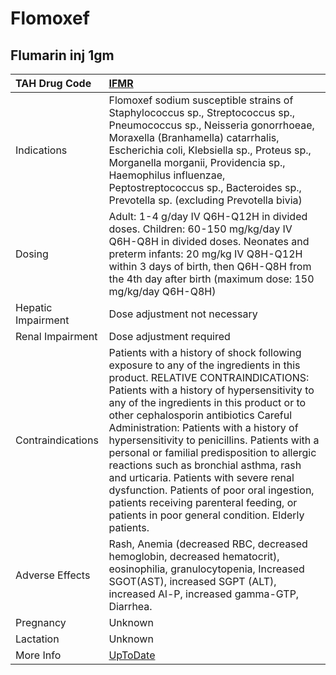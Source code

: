 # Flomoxef

## Flumarin inj 1gm

| TAH Drug Code      | [IFMR](https://www.tahsda.org.tw/drugs/hissearch.php?drug_code=IFMR)                                                                                                                                                                                                                                                                                                                                                                                                                                                                                                                                                                        |
|:-------------------|:--------------------------------------------------------------------------------------------------------------------------------------------------------------------------------------------------------------------------------------------------------------------------------------------------------------------------------------------------------------------------------------------------------------------------------------------------------------------------------------------------------------------------------------------------------------------------------------------------------------------------------------------|
| Indications        | Flomoxef sodium susceptible strains of Staphylococcus sp., Streptococcus sp., Pneumococcus sp., Neisseria gonorrhoeae, Moraxella (Branhamella) catarrhalis, Escherichia coli, Klebsiella sp., Proteus sp., Morganella morganii, Providencia sp., Haemophilus influenzae, Peptostreptococcus sp., Bacteroides sp., Prevotella sp. (excluding Prevotella bivia)                                                                                                                                                                                                                                                                               |
| Dosing             | Adult: 1-4 g/day IV Q6H-Q12H in divided doses. Children: 60-150 mg/kg/day IV Q6H-Q8H in divided doses. Neonates and preterm infants: 20 mg/kg IV Q8H-Q12H within 3 days of birth, then Q6H-Q8H from the 4th day after birth (maximum dose: 150 mg/kg/day Q6H-Q8H)                                                                                                                                                                                                                                                                                                                                                                           |
| Hepatic Impairment | Dose adjustment not necessary                                                                                                                                                                                                                                                                                                                                                                                                                                                                                                                                                                                                               |
| Renal Impairment   | Dose adjustment required                                                                                                                                                                                                                                                                                                                                                                                                                                                                                                                                                                                                                    |
| Contraindications  | Patients with a history of shock following exposure to any of the ingredients in this product. RELATIVE CONTRAINDICATIONS: Patients with a history of hypersensitivity to any of the ingredients in this product or to other cephalosporin antibiotics Careful Administration: Patients with a history of hypersensitivity to penicillins. Patients with a personal or familial predisposition to allergic reactions such as bronchial asthma, rash and urticaria. Patients with severe renal dysfunction. Patients of poor oral ingestion, patients receiving parenteral feeding, or patients in poor general condition. Elderly patients. |
| Adverse Effects    | Rash, Anemia (decreased RBC, decreased hemoglobin, decreased hematocrit), eosinophilia, granulocytopenia, Increased SGOT(AST), increased SGPT (ALT), increased Al-P, increased gamma-GTP, Diarrhea.                                                                                                                                                                                                                                                                                                                                                                                                                                         |
| Pregnancy          | Unknown                                                                                                                                                                                                                                                                                                                                                                                                                                                                                                                                                                                                                                     |
| Lactation          | Unknown                                                                                                                                                                                                                                                                                                                                                                                                                                                                                                                                                                                                                                     |
| More Info          | [UpToDate](https://www.uptodate.com/contents/flomoxef-international-drug-information-concise)                                                                                                                                                                                                                                                                                                                                                                                                                                                                                                                                               |

